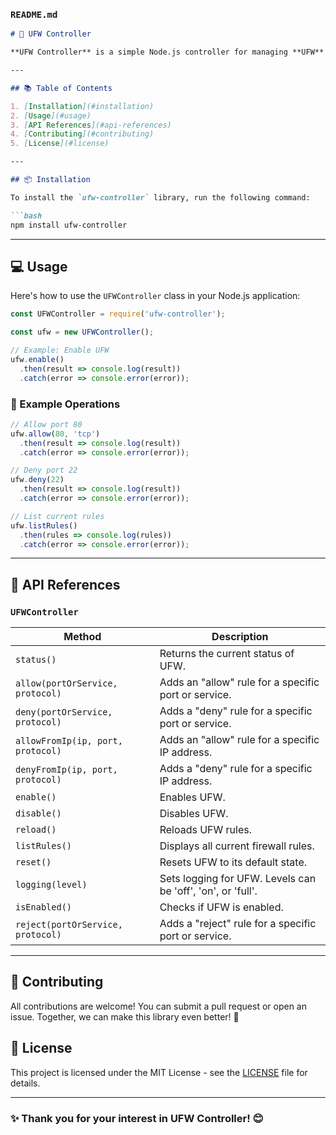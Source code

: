 ### `README.md`

```markdown
# 🚀 UFW Controller

**UFW Controller** is a simple Node.js controller for managing **UFW** (Uncomplicated Firewall) rules. This library provides an easy-to-use interface for enabling, disabling, and managing firewall rules on a system with UFW installed. 🔥

---

## 📚 Table of Contents

1. [Installation](#installation)
2. [Usage](#usage)
3. [API References](#api-references)
4. [Contributing](#contributing)
5. [License](#license)

---

## 📦 Installation

To install the `ufw-controller` library, run the following command:

```bash
npm install ufw-controller
```

---

## 💻 Usage

Here's how to use the `UFWController` class in your Node.js application:

```javascript
const UFWController = require('ufw-controller');

const ufw = new UFWController();

// Example: Enable UFW
ufw.enable()
  .then(result => console.log(result))
  .catch(error => console.error(error));
```

### 📖 Example Operations

```javascript
// Allow port 80
ufw.allow(80, 'tcp')
  .then(result => console.log(result))
  .catch(error => console.error(error));

// Deny port 22
ufw.deny(22)
  .then(result => console.log(result))
  .catch(error => console.error(error));

// List current rules
ufw.listRules()
  .then(rules => console.log(rules))
  .catch(error => console.error(error));
```

---

## 📜 API References

### `UFWController`

| Method                              | Description                                                                          |
|-------------------------------------|--------------------------------------------------------------------------------------|
| `status()`                          | Returns the current status of UFW.                                                 |
| `allow(portOrService, protocol)`    | Adds an "allow" rule for a specific port or service.                               |
| `deny(portOrService, protocol)`     | Adds a "deny" rule for a specific port or service.                                 |
| `allowFromIp(ip, port, protocol)`   | Adds an "allow" rule for a specific IP address.                                    |
| `denyFromIp(ip, port, protocol)`    | Adds a "deny" rule for a specific IP address.                                      |
| `enable()`                          | Enables UFW.                                                                        |
| `disable()`                         | Disables UFW.                                                                       |
| `reload()`                          | Reloads UFW rules.                                                                  |
| `listRules()`                       | Displays all current firewall rules.                                                |
| `reset()`                           | Resets UFW to its default state.                                                   |
| `logging(level)`                    | Sets logging for UFW. Levels can be 'off', 'on', or 'full'.                       |
| `isEnabled()`                       | Checks if UFW is enabled.                                                           |
| `reject(portOrService, protocol)`   | Adds a "reject" rule for a specific port or service.                               |

---

## 🤝 Contributing

All contributions are welcome! You can submit a pull request or open an issue. Together, we can make this library even better! 🎉

## 📄 License

This project is licensed under the MIT License - see the [LICENSE](LICENSE) file for details.

---

### ✨ Thank you for your interest in UFW Controller! 😊
```